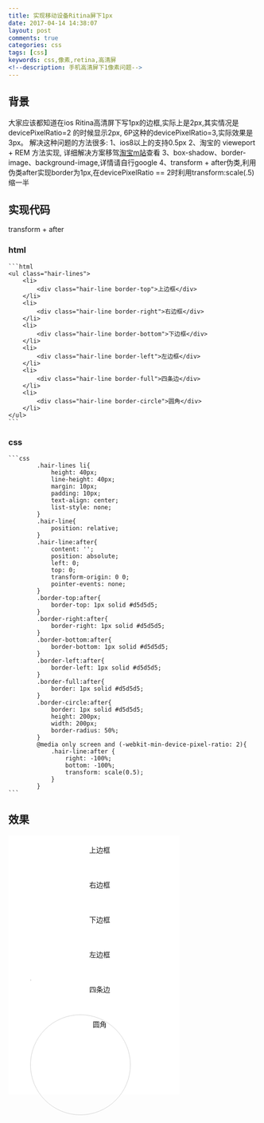 ```yaml
---
title: 实现移动设备Ritina屏下1px
date: 2017-04-14 14:38:07
layout: post
comments: true
categories: css
tags: [css]
keywords: css,像素,retina,高清屏
<!--description: 手机高清屏下1像素问题-->
---
```

## 背景

大家应该都知道在ios Ritina高清屏下写1px的边框,实际上是2px,其实情况是devicePixelRatio=2 的时候显示2px, 6P这种的devicePixelRatio=3,实际效果是3px。
解决这种问题的方法很多:
1、ios8以上的支持0.5px
2、淘宝的 vieweport + REM 方法实现, 详细解决方案移驾[淘宝m站](m.taobao.com)查看
3、box-shadow、border-image、background-image,详情请自行google
4、transform + after伪类,利用伪类after实现border为1px,在devicePixelRatio == 2时利用transform:scale(.5)缩一半
<!-- more -->
## 实现代码 
   transform + after
### html

    ```html
    <ul class="hair-lines">
        <li>
            <div class="hair-line border-top">上边框</div>
        </li>
        <li>
            <div class="hair-line border-right">右边框</div>
        </li>
        <li>
            <div class="hair-line border-bottom">下边框</div>
        </li>
        <li>
            <div class="hair-line border-left">左边框</div>
        </li>
        <li>
            <div class="hair-line border-full">四条边</div>
        </li>
        <li>
            <div class="hair-line border-circle">圆角</div>
        </li>
    </ul>
    ```
### css

    ```css
            .hair-lines li{
                height: 40px;
                line-height: 40px;
                margin: 10px;
                padding: 10px;
                text-align: center;
                list-style: none;
            }
            .hair-line{
                position: relative;
            }
            .hair-line:after{
                content: '';
                position: absolute;
                left: 0;
                top: 0;
                transform-origin: 0 0;
                pointer-events: none;
            }
            .border-top:after{
                border-top: 1px solid #d5d5d5;
            }
            .border-right:after{
                border-right: 1px solid #d5d5d5;
            }
            .border-bottom:after{
                border-bottom: 1px solid #d5d5d5;
            }
            .border-left:after{
                border-left: 1px solid #d5d5d5;
            }
            .border-full:after{
                border: 1px solid #d5d5d5;
            }
            .border-circle:after{
                border: 1px solid #d5d5d5;
                height: 200px;
                width: 200px;
                border-radius: 50%;
            }
            @media only screen and (-webkit-min-device-pixel-ratio: 2){
                .hair-line:after {
                    right: -100%;
                    bottom: -100%;
                    transform: scale(0.5);
                }
            }
    ```
## 效果
<ul class="hair-lines"><li><div class="hair-line border-top">上边框</div></li><li><div class="hair-line border-right">右边框</div></li><li><div class="hair-line border-bottom">下边框</div></li><li><div class="hair-line border-left">左边框</div></li><li><div class="hair-line border-full">四条边</div></li><li><div class="hair-line border-circle">圆角</div></li></ul>
<style type="text/css">
        .hair-lines{
            width: 320px;
            background:#fff;
            padding-bottom: 100px;
        }
        .hair-lines li{
            height: 40px;
            line-height: 40px;
            margin: 10px;
            padding: 10px;
            text-align: center;
            list-style: none;
        }
        .hair-lines li:before{
            display:none!important;
        }
        .hair-line{
            position: relative;
        }
        .hair-line:after{
            content: '';
            position: absolute;
            left: 0;
            top: 0;
            transform-origin: 0 0;
            pointer-events: none;
        }
        .border-top:after{
            border-top: 1px solid #d5d5d5;
        }
        .border-right:after{
            border-right: 1px solid #d5d5d5;
        }
        .border-bottom:after{
            border-bottom: 1px solid #d5d5d5;
        }
        .border-left:after{
            border-left: 1px solid #d5d5d5;
        }
        .border-full:after{
            border: 1px solid #d5d5d5;
        }
        .border-circle:after{
            border: 1px solid #d5d5d5;
            height: 200px;
            width: 200px;
            border-radius: 50%;
        }
        @media only screen and (-webkit-min-device-pixel-ratio: 2){
            .hair-line:after {
                right: -100%;
                bottom: -100%;
                transform: scale(0.5);
            }
        }
</style>